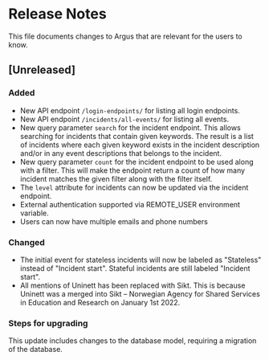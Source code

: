 # Release Notes
This file documents changes to Argus that are relevant for the users to know.

## [Unreleased]

### Added
- New API endpoint `/login-endpoints/` for listing all login endpoints.
- New API endpoint `/incidents/all-events/` for listing all events.
- New query parameter `search` for the incident endpoint.
This allows searching for incidents that contain given keywords.
The result is a list of incidents where each given keyword exists
in the incident description and/or in any event descriptions that belongs to the incident.
- New query parameter `count` for the incident endpoint to be used along with a filter.
This will make the endpoint return a count of how many incident matches the given filter
along with the filter itself.
- The `level` attribute for incidents can now be updated via the incident endpoint.
- External authentication supported via REMOTE_USER environment variable.
- Users can now have multiple emails and phone numbers

### Changed
- The initial event for stateless incidents will now be labeled as "Stateless" instead of "Incident start". Stateful incidents are still labeled "Incident start".
- All mentions of Uninett has been replaced with Sikt. This is because Uninett was a merged into Sikt – Norwegian Agency for Shared Services in Education and Research on January 1st 2022.

### Steps for upgrading

This update includes changes to the database model, requiring a migration of the database.
